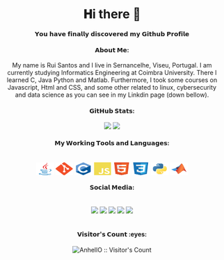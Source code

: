 <div align="center">
    <h1> 𝐇i there 👋 </h1>
</div>
    
<div align="center">
    <p> 𝗬𝗼𝘂 𝗵𝗮𝘃𝗲 𝗳𝗶𝗻𝗮𝗹𝗹𝘆 𝗱𝗶𝘀𝗰𝗼𝘃𝗲𝗿𝗲𝗱 𝗺𝘆 𝗚𝗶𝘁𝗵𝘂𝗯 𝗣𝗿𝗼𝗳𝗶𝗹𝗲 <p>
</div>
     
<div align="center">
    <h4> 𝗔𝗯𝗼𝘂𝘁 𝗠𝗲: </h4>
    <p> My name is Rui Santos and I live in Sernancelhe, Viseu, Portugal. I am currently studying Informatics Engineering at Coimbra University. There I learned C, Java Python and Matlab. Furthermore, I took some courses on Javascript, Html and CSS, and some other related to linux, cybersecurity and data science as you can see in my Linkdin page (down bellow).  </p>
</div>

     
<div align="center">
    <h4> 𝗚𝗶𝘁𝗛𝘂𝗯 𝗦𝘁𝗮𝘁𝘀: </h4>
    <img height="180em" src="https://github-readme-stats.vercel.app/api?username=kapellaz&show_icons=true&theme=dark&include_all_commits=true&count_private=true"/>
    <img height="180em" src="https://github-readme-stats.vercel.app/api/top-langs/?username=kapellaz&layout=compact&langs_count=7&theme=dark"/>
</div>
    

<div align="center">
    <h4> 𝗠𝘆 𝗪𝗼𝗿𝗸𝗶𝗻𝗴 𝗧𝗼𝗼𝗹𝘀 𝗮𝗻𝗱 𝗟𝗮𝗻𝗴𝘂𝗮𝗴𝗲𝘀: </h4>
</div>
    
<div style="display: inline_block" align="center"><br>
      <img align="center" alt="Kapellaz-Java" height="30" width="40" src="https://raw.githubusercontent.com/devicons/devicon/master/icons/java/java-original.svg">
      <img align="center" alt="Kapellaz-Git" height="30" width="40" src="https://raw.githubusercontent.com/devicons/devicon/master/icons/git/git-original.svg">
      <img align="center" alt="Kapellaz-C" height="30" width="40" src="https://raw.githubusercontent.com/devicons/devicon/master/icons/c/c-original.svg">
      <img align="center" alt="Kapellaz-Js" height="30" width="40" src="https://raw.githubusercontent.com/devicons/devicon/master/icons/javascript/javascript-plain.svg">
      <img align="center" alt="Kapellaz-HTML" height="30" width="40" src="https://raw.githubusercontent.com/devicons/devicon/master/icons/html5/html5-original.svg">
      <img align="center" alt="Kapellaz-CSS" height="30" width="40" src="https://raw.githubusercontent.com/devicons/devicon/master/icons/css3/css3-original.svg">
      <img align="center" alt="Kapellaz-Python" height="30" width="40" src="https://raw.githubusercontent.com/devicons/devicon/master/icons/python/python-original.svg">
      <img align="center" alt="Kapellaz-CSS" height="30" width="40" src="https://raw.githubusercontent.com/devicons/devicon/master/icons/matlab/matlab-original.svg">

</div>
    


<div align="center">
    <h4> 𝗦𝗼𝗰𝗶𝗮𝗹 𝗠𝗲𝗱𝗶𝗮: </h4>
</div>
    
<div style="display: inline_block" align="center"><br> 
        <a href="https://www.instagram.com/ruisantos192002" target="_blank"><img src="https://img.shields.io/badge/-Instagram-%23E4405F?style=for-the-badge&logo=instagram&logoColor=white" target="_blank"></a>
        <a href="https://www.linkedin.com/in/rui-santos-19f2002/" target="_blank"><img src="https://img.shields.io/badge/-LinkedIn-%230077B5?style=for-the-badge&logo=linkedin&logoColor=white" target="_blank"></a>  
        <a href = "mailto:mailto:rui.santos192002@hotmail.com"><img src="https://img.shields.io/badge/-hotmail-%2523333?style=for-the-badge&logo=gmail&logoColor=white" target="_blank"></a>
        <a href = "mailto:mailto:ruicapelas192002@gmail.com"><img src="https://img.shields.io/badge/-Gmail-%23333?style=for-the-badge&logo=gmail&logoColor=white" target="_blank"></a>
        <a href="https://twitter.com/kapellazz" target="_blank"><img src="https://img.shields.io/badge/-twitter-%230077B5?style=for-the-badge&logo=twitter&logoColor=white" target="_blank"></a> 
</div>
    
  
<div align="center"><br> 
    <h4> 𝗩𝗶𝘀𝗶𝘁𝗼𝗿'𝘀 𝗖𝗼𝘂𝗻𝘁 :eyes:</h4>
    <p align="center"><img src="https://profile-counter.glitch.me/{kapellaz}/count.svg" alt="AnhellO :: Visitor's Count" /></p>
</div>
<!---
kapellaz/kapellaz is a ✨ special ✨ repository because its `README.md` (this file) appears on your GitHub profile.
You can click the Preview link to take a look at your changes.
--->
